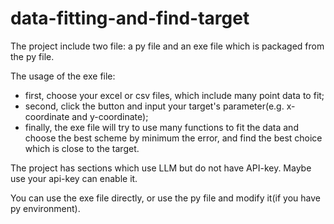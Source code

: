 # data-fitting-and-find-target

The project include two file: a py file and an exe file which is packaged from the py file.

The usage of the exe file: 
 -  first, choose your excel or csv files, which include many point data to fit;
 -  second, click the button and input your target's parameter(e.g. x-coordinate and y-coordinate);
 -  finally, the exe file will try to use many functions to fit the data and choose the best scheme by minimum the error, and find the best choice which is close to the target.

The project has sections which use LLM but do not have API-key. Maybe use your api-key can enable it.

You can use the exe file directly, or use the py file and modify it(if you have py environment).
